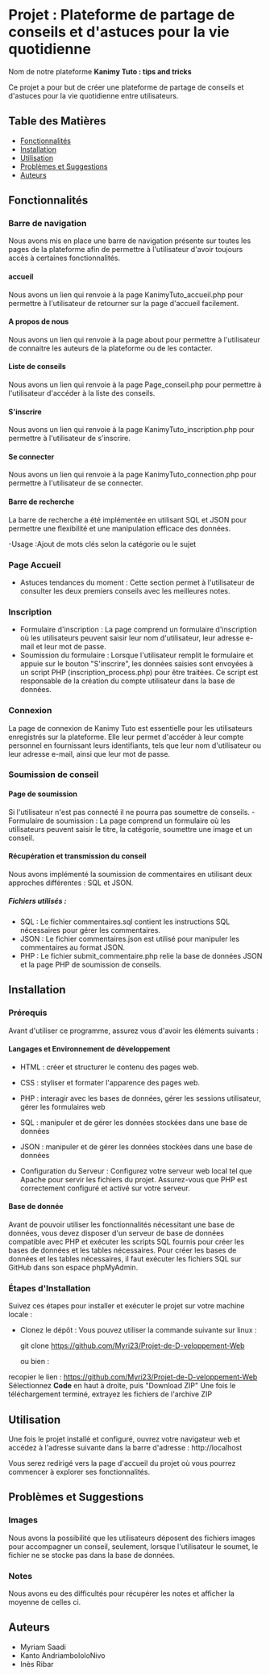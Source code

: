 # Projet : Plateforme de partage de conseils et d'astuces pour la vie quotidienne

Nom de notre plateforme **Kanimy Tuto : tips and tricks**

Ce projet a pour but de créer une plateforme de partage de conseils et d'astuces pour la vie quotidienne entre utilisateurs.


## Table des Matières

- [Fonctionnalités](#fonctionnalités)
- [Installation](#installation)
- [Utilisation](#utilisation)
- [Problèmes et Suggestions](#problèmes-et-suggestions)
- [Auteurs](#auteurs)


## Fonctionnalités

### Barre de navigation
Nous avons mis en place une barre de navigation présente sur toutes les pages de la plateforme afin de permettre à l'utilisateur d'avoir toujours accès à certaines fonctionnalités.

#### accueil
Nous avons un lien qui renvoie à la page KanimyTuto_accueil.php pour permettre à l'utilisateur de retourner sur la page d'accueil facilement.
#### A propos de nous
Nous avons un lien qui renvoie à la page about pour permettre à l'utilisateur de connaitre les auteurs de la plateforme ou de les contacter.
#### Liste de conseils
Nous avons un lien qui renvoie à la page Page_conseil.php pour permettre à l'utilisateur d'accéder à la liste des conseils.
#### S'inscrire
Nous avons un lien qui renvoie à la page KanimyTuto_inscription.php pour permettre à l'utilisateur de s'inscrire.
#### Se connecter
Nous avons un lien qui renvoie à la page KanimyTuto_connection.php pour permettre à l'utilisateur de se connecter.
#### Barre de recherche
La barre de recherche a été implémentée en utilisant SQL et JSON pour permettre une flexibilité et une manipulation efficace des données.

-Usage :Ajout de mots clés selon la catégorie ou le sujet

### Page Accueil
- Astuces tendances du moment : Cette section permet à l'utilisateur de consulter les deux premiers conseils avec les meilleures notes.

### Inscription

- Formulaire d'inscription : La page comprend un formulaire d'inscription où les utilisateurs peuvent saisir leur nom d'utilisateur, leur adresse e-mail et leur mot de passe.
- Soumission du formulaire : Lorsque l'utilisateur remplit le formulaire et appuie sur le bouton "S'inscrire", les données saisies sont envoyées à un script PHP (inscription_process.php) pour être traitées. Ce script est responsable de la création du compte utilisateur dans la base de données. 

### Connexion
La page de connexion de Kanimy Tuto est essentielle pour les utilisateurs enregistrés sur la plateforme. Elle leur permet d'accéder à leur compte personnel en fournissant leurs identifiants, tels que leur nom d'utilisateur ou leur adresse e-mail, ainsi que leur mot de passe. 

### Soumission de conseil
#### Page de soumission
Si l'utilisateur n'est pas connecté il ne pourra pas soumettre de conseils.
-Formulaire de soumission : La page comprend un formulaire où les utilisateurs peuvent saisir le titre, la catégorie, soumettre une image et un conseil.
#### Récupération et transmission du conseil
Nous avons implémenté la soumission de commentaires en utilisant deux approches différentes : SQL et JSON.
##### Fichiers utilisés :
  - SQL : Le fichier commentaires.sql contient les instructions SQL nécessaires pour gérer les commentaires.
  - JSON : Le fichier commentaires.json est utilisé pour manipuler les commentaires au format JSON.
  - PHP : Le fichier submit_commentaire.php relie la base de données JSON et la page PHP de soumission de conseils.

## Installation

### Prérequis
Avant d'utiliser ce programme, assurez vous d'avoir les éléments suivants :

#### Langages et Environnement de développement
- HTML : créer et structurer le contenu des pages web.
- CSS : styliser et formater l'apparence des pages web.
- PHP : interagir avec les bases de données, gérer les sessions utilisateur, gérer les formulaires web
- SQL : manipuler et de gérer les données stockées dans une base de données
- JSON : manipuler et de gérer les données stockées dans une base de données
  
- Configuration du Serveur : Configurez votre serveur web local tel que Apache pour servir les fichiers du projet. Assurez-vous que PHP est correctement configuré et activé sur votre serveur.

#### Base de donnée
Avant de pouvoir utiliser les fonctionnalités nécessitant une base de données, vous devez disposer d'un serveur de base de données compatible avec PHP et exécuter les scripts SQL fournis pour créer les bases de données et les tables nécessaires.
Pour créer les bases de données et les tables nécessaires, il faut exécuter les fichiers SQL sur GitHub dans son espace phpMyAdmin.

### Étapes d'Installation
Suivez ces étapes pour installer et exécuter le projet sur votre machine locale :

 - Clonez le dépôt :
     Vous pouvez utiliser la commande suivante sur linux :
     
   git clone https://github.com/Myri23/Projet-de-D-veloppement-Web

     ou bien :
   
recopier le lien : https://github.com/Myri23/Projet-de-D-veloppement-Web
Sélectionnez **Code** en haut à droite, puis "Download ZIP"
Une fois le téléchargement terminé, extrayez les fichiers de l'archive ZIP


## Utilisation

Une fois le projet installé et configuré, ouvrez votre navigateur web et accédez à l'adresse suivante dans la barre d'adresse :
          http://localhost
          
Vous serez redirigé vers la page d'accueil du projet où vous pourrez commencer à explorer ses fonctionnalités.


## Problèmes et Suggestions

### Images
Nous avons la possibilité que les utilisateurs déposent des fichiers images  pour accompagner un conseil, seulement, lorsque l'utilisateur le soumet, le fichier ne se stocke pas dans la base de données.

### Notes
Nous avons eu des difficultés pour récupérer les notes et afficher la moyenne de celles ci.


## Auteurs

- Myriam Saadi
- Kanto AndriambololoNivo
- Inès Ribar
